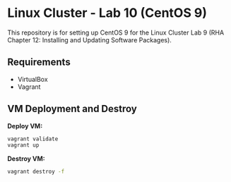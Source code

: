 # Linux Cluster - Lab 10 (CentOS 9)

This repository is for setting up CentOS 9 for the Linux Cluster Lab 9 (RHA Chapter 12: Installing and Updating Software Packages).

## Requirements
- VirtualBox
- Vagrant

## VM Deployment and Destroy
**Deploy VM:**
```bash
vagrant validate
vagrant up
```

**Destroy VM:**
```bash
vagrant destroy -f
```
